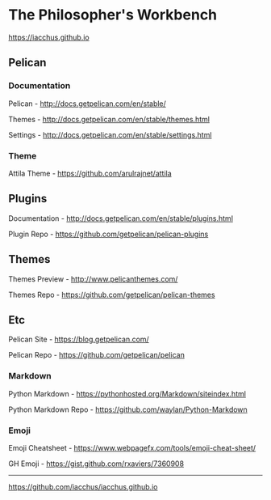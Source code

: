# The Philosopher's Workbench

https://iacchus.github.io

## Pelican


### Documentation
 
Pelican - http://docs.getpelican.com/en/stable/

Themes - http://docs.getpelican.com/en/stable/themes.html

Settings - http://docs.getpelican.com/en/stable/settings.html

### Theme

Attila Theme - https://github.com/arulrajnet/attila

## Plugins

Documentation - http://docs.getpelican.com/en/stable/plugins.html

Plugin Repo - https://github.com/getpelican/pelican-plugins

## Themes

Themes Preview - http://www.pelicanthemes.com/

Themes Repo - https://github.com/getpelican/pelican-themes

## Etc

Pelican Site - https://blog.getpelican.com/

Pelican Repo - https://github.com/getpelican/pelican

### Markdown

Python Markdown - https://pythonhosted.org/Markdown/siteindex.html

Python Markdown Repo - https://github.com/waylan/Python-Markdown

### Emoji

Emoji Cheatsheet - https://www.webpagefx.com/tools/emoji-cheat-sheet/

GH Emoji - https://gist.github.com/rxaviers/7360908

* * *

https://github.com/iacchus/iacchus.github.io
